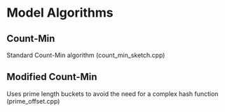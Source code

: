 # Model Algorithms
## Count-Min
Standard Count-Min algorithm (count_min_sketch.cpp)

## Modified Count-Min
Uses prime length buckets to avoid the need for a complex hash function (prime_offset.cpp)